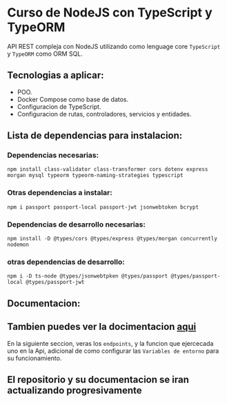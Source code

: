 
# Curso de NodeJS con TypeScript y TypeORM


API REST compleja con NodeJS utilizando como lenguage core `TypeScript` y `TypeORM` como ORM SQL.

## Tecnologias a aplicar:

- POO.
- Docker Compose como base de datos.
- Configuracion de TypeScript.
- Configuracion de rutas, controladores, servicios y entidades.

## Lista de dependencias para instalacion:

### Dependencias necesarias:

```
npm install class-validator class-transformer cors dotenv express morgan mysql typeorm typeorm-naming-strategies typescript
```

### Otras dependencias a instalar:

```
npm i passport passport-local passport-jwt jsonwebtoken bcrypt
```

### Dependencias de desarrollo necesarias:

```
npm install -D @types/cors @types/express @types/morgan concurrently nodemon
```

### otras dependencias de desarrollo:

```
npm i -D ts-node @types/jsonwebtpken @types/passport @types/passport-local @types/passport-jwt
```

## Documentacion:

## Tambien puedes ver la docimentacion [aqui]()

En la siguiente seccion, veras los `endpoints`, y la funcion que ejercecada uno en la Api, adicional de como configurar las `Variables de entorno` para su funcionamiento.

## El repositorio y su documentacion se iran actualizando progresivamente
